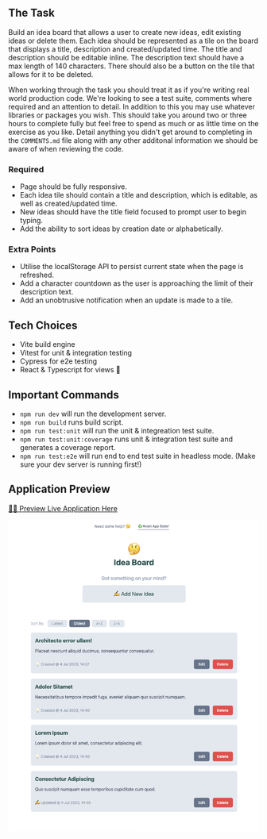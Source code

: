 ## The Task

Build an idea board that allows a user to create new ideas, edit existing ideas or delete them. Each idea should be represented as a tile on the board that displays a title, description and created/updated time. The title and description should be editable inline. The description text should have a max length of 140 characters. There should also be a button on the tile that allows for it to be deleted.

When working through the task you should treat it as if you're writing real world production code. We're looking to see a test suite, comments where required and an attention to detail. In addition to this you may use whatever libraries or packages you wish. This should take you around two or three hours to complete fully but feel free to spend as much or as little time on the exercise as you like. Detail anything you didn't get around to completing in the `COMMENTS.md` file along with any other additonal information we should be aware of when reviewing the code.

### Required

- Page should be fully responsive.
- Each idea tile should contain a title and description, which is editable, as well as created/updated time.
- New ideas should have the title field focused to prompt user to begin typing.
- Add the ability to sort ideas by creation date or alphabetically.

### Extra Points

- Utilise the localStorage API to persist current state when the page is refreshed.
- Add a character countdown as the user is approaching the limit of their description text.
- Add an unobtrusive notification when an update is made to a tile.

## Tech Choices

- Vite build engine
- Vitest for unit & integration testing
- Cypress for e2e testing
- React & Typescript for views 💪

## Important Commands

- `npm run dev` will run the development server.
- `npm run build` runs build script.
- `npm run test:unit` will run the unit & integreation test suite.
- `npm run test:unit:coverage` runs unit & integration test suite and generates a coverage report.
- `npm run test:e2e` will run end to end test suite in headless mode. (Make sure your dev server is running first!)

## Application Preview

[🧑‍💻 Preview Live Application Here](https://kastaselis.github.io/idea-board/)

![app preview](./screenshot.png)
